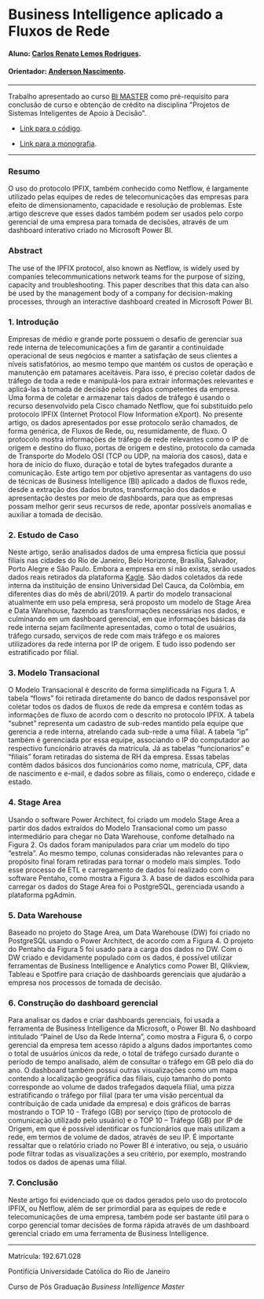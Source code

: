 # Business Intelligence aplicado a Fluxos de Rede

#### Aluno: [Carlos Renato Lemos Rodrigues](https://github.com/link_do_github).
#### Orientador: [Anderson Nascimento](https://github.com/insightds).

---

Trabalho apresentado ao curso [BI MASTER](https://ica.puc-rio.ai/bi-master) como pré-requisito para conclusão de curso e obtenção de crédito na disciplina "Projetos de Sistemas Inteligentes de Apoio à Decisão".

- [Link para o código](https://github.com/carlosrenatolr/Business-Intelligence-aplicado-a-Fluxos-de-Rede).

- [Link para a monografia](Business%20Intelligence%20aplicado%20a%20Fluxos%20de%20Rede.docx).

---

### Resumo

O uso do protocolo IPFIX, também conhecido como Netflow, é largamente utilizado pelas equipes de redes de telecomunicações das empresas para efeito de dimensionamento, capacidade e resolução de problemas. Este artigo descreve que esses dados também podem ser usados pelo corpo gerencial de uma empresa para tomada de decisões, através de um dashboard interativo criado no Microsoft Power BI.

### Abstract

The use of the IPFIX protocol, also known as Netflow, is widely used by companies telecommunications network teams for the purpose of sizing, capacity and troubleshooting. This paper describes that this data can also be used by the management body of a company for decision-making processes, through an interactive dashboard created in Microsoft Power BI.

### 1. Introdução

Empresas de médio e grande porte possuem o desafio de gerenciar sua rede interna de telecomunicações a fim de garantir a continuidade operacional de seus negócios e manter a satisfação de seus clientes a níveis satisfatórios, ao mesmo tempo que mantém os custos de operação e manutenção em patamares aceitáveis. Para isso, é preciso coletar dados de tráfego de toda a rede e manipulá-los para extrair informações relevantes e aplicá-las à tomada de decisão pelos órgãos competentes da empresa.
Uma forma de coletar e armazenar tais dados de tráfego é usando o recurso desenvolvido pela Cisco chamado Netflow, que foi substituído pelo protocolo IPFIX (Internet Protocol Flow Information eXport). No presente artigo, os dados apresentados por esse protocolo serão chamados, de forma genérica, de Fluxos de Rede, ou, resumidamente, de fluxo. O protocolo mostra informações de tráfego de rede relevantes como o IP de origem e destino do fluxo, portas de origem e destino, protocolo da camada de Transporte do Modelo OSI (TCP ou UDP, na maioria dos casos), data e hora de início do fluxo, duração e total de bytes trafegados durante a comunicação.
Este artigo tem por objetivo apresentar as vantagens do uso de técnicas de Business Intelligence (BI) aplicado a dados de fluxos rede, desde a extração dos dados brutos, transformação dos dados e apresentação destes por meio de dashboards, para que as empresas possam melhor gerir seus recursos de rede, apontar possíveis anomalias e auxiliar a tomada de decisão.

### 2. Estudo de Caso

Neste artigo, serão analisados dados de uma empresa fictícia que possui filiais nas cidades do Rio de Janeiro, Belo Horizonte, Brasília, Salvador, Porto Alegre e São Paulo. Embora a empresa em si não exista, serão usados dados reais retirados da plataforma [Kagle](https://www.kaggle.com/jsrojas/labeled-network-traffic-flows-114-applications). São dados coletados da rede interna da instituição de ensino Universidad Del Cauca, da Colômbia, em diferentes dias do mês de abril/2019.
A partir do modelo transacional atualmente em uso pela empresa, será proposto um modelo de Stage Area e Data Warehouse, fazendo as transformações necessárias nos dados, e culminando em um dashboard gerencial, em que informações básicas da rede interna sejam facilmente apresentadas, como o total de usuários, tráfego cursado, serviços de rede com mais tráfego e os maiores utilizadores da rede interna por IP de origem. E tudo isso podendo ser estratificado por filial.

### 3. Modelo Transacional

O Modelo Transacional é descrito de forma simplificada na Figura 1. A tabela “flows” foi retirada diretamente do banco de dados responsável por coletar todos os dados de fluxos de rede da empresa e contém todas as informações de fluxo de acordo com o descrito no protocolo IPFIX. A tabela “subnet” representa um cadastro de sub-redes mantido pela equipe que gerencia a rede interna, atrelando cada sub-rede a uma filial. A tabela “ip” também é gerenciada por essa equipe, associando o IP do computador ao respectivo funcionário através da matrícula. Já as tabelas “funcionarios” e “filiais” foram retiradas do sistema de RH da empresa. Essas tabelas contêm dados básicos dos funcionários como nome, matrícula, CPF, data de nascimento e e-mail, e dados sobre as filiais, como o endereço, cidade e estado.

### 4. Stage Area

Usando o software Power Architect, foi criado um modelo Stage Area a partir dos dados extraídos do Modelo Transacional como um passo intermediário para chegar no Data Warehouse, confome detalhado na Figura 2. Os dados foram manipulados para criar um modelo do tipo “estrela”. Ao mesmo tempo, colunas consideradas não relevantes para o propósito final foram retiradas para tornar o modelo mais simples. Todo esse processo de ETL e carregamento de dados foi realizado com o software Pentaho, como mostra a Figura 3. A base de dados escolhida para carregar os dados do Stage Area foi o PostgreSQL, gerenciada usando a plataforma pgAdmin.

### 5. Data Warehouse

Baseado no projeto do Stage Area, um Data Warehouse (DW) foi criado no PostgreSQL usando o Power Architect, de acordo com a Figura 4. O projeto do Pentaho da Figura 5 foi usado para a carga dos dados no DW.
Com o DW criado e devidamente populado com os dados, é possível utilizar ferramentas de Business Intelligence e Analytics como Power BI, Qlikview, Tableau e Spotfire para criação de dashboards gerenciais que ajudarão a empresa nos processos de tomada de decisão.

### 6. Construção do dashboard gerencial

Para analisar os dados e criar dashboards gerenciais, foi usada a ferramenta de Business Intelligence da Microsoft, o Power BI.
No dashboard intitulado “Painel de Uso da Rede Interna”, como mostra a Figura 6, o corpo gerencial da empresa tem acesso rápido a alguns dados importantes como o total de usuários únicos da rede, o total de tráfego cursado durante o período de tempo analisado, além de consultar o tráfego em GB pelo dia do ano. O dashboard também possui outras visualizações como um mapa contendo a localização geográfica das filiais, cujo tamanho do ponto corresponde ao volume de dados trafegados daquela filial, uma pizza estratificando o tráfego por filial (para ter uma visão percentual da contribuição de cada unidade da empresa) e dois gráficos de barras mostrando o TOP 10  - Tráfego (GB) por serviço (tipo de protocolo de comunicação utilizado pelo usuário) e o TOP 10 – Tráfego (GB) por IP de Origem, em que é possível identificar os funcionários que mais utilizam a rede, em termos de volume de dados, através de seu IP. É importante ressaltar que o relatório criado no Power BI é interativo, ou seja, o usuário pode filtrar todas as visualizações a seu critério, por exemplo, mostrando todos os dados de apenas uma filial.

### 7. Conclusão

Neste artigo foi evidenciado que os dados gerados pelo uso do protocolo IPFIX, ou Netflow, além de ser primordial para as equipes de rede e telecomunicações de uma empresa, também pode ser bastante útil para o corpo gerencial tomar decisões de forma rápida através de um dashboard gerencial criado em uma ferramenta de Business Intelligence.

---

Matrícula: 192.671.028

Pontifícia Universidade Católica do Rio de Janeiro

Curso de Pós Graduação *Business Intelligence Master*
